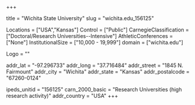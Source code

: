 
+++

title = "Wichita State University"
slug = "wichita.edu_156125"

Locations = ["USA","Kansas"]
Control = ["Public"]
CarnegieClassification = ["Doctoral/Research Universities--Intensive"]
AthleticConferences = ["None"]
InstitutionalSize = ["10,000 - 19,999"]
domain = ["wichita.edu"]

Logo = ""

addr_lat = "-97.296733"
addr_long = "37.716484"
addr_street = "1845 N. Fairmount"
addr_city = "Wichita"
addr_state = "Kansas"
addr_postalcode = "67260-0124"

ipeds_unitid = "156125"
carn_2000_basic = "Research Universities (high research activity)"
addr_country = "USA"
+++
    
